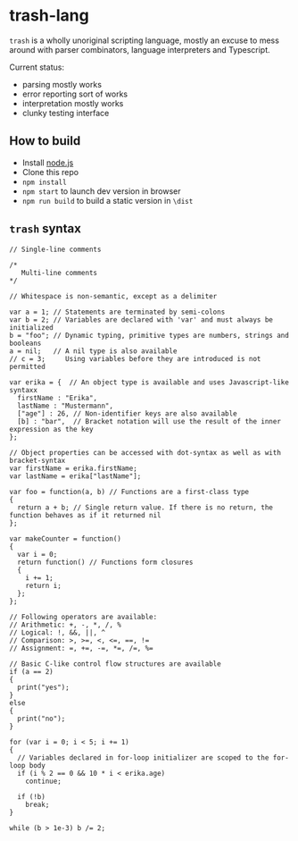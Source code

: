 # trash-lang

`trash` is a wholly unoriginal scripting language, mostly an excuse to mess around with parser combinators, language interpreters and Typescript.

Current status:
* parsing mostly works
* error reporting sort of works
* interpretation mostly works
* clunky testing interface

## How to build

* Install [node.js](https://nodejs.org/)
* Clone this repo
* `npm install`
* `npm start` to launch dev version in browser
* `npm run build` to build a static version in `\dist`

## `trash` syntax

```
// Single-line comments

/*
   Multi-line comments
*/

// Whitespace is non-semantic, except as a delimiter

var a = 1; // Statements are terminated by semi-colons
var b = 2; // Variables are declared with 'var' and must always be initialized
b = "foo"; // Dynamic typing, primitive types are numbers, strings and booleans
a = nil;   // A nil type is also available
// c = 3;     Using variables before they are introduced is not permitted

var erika = {  // An object type is available and uses Javascript-like syntaxx
  firstName : "Erika",
  lastName : "Mustermann",
  ["age"] : 26, // Non-identifier keys are also available
  [b] : "bar",  // Bracket notation will use the result of the inner expression as the key
};

// Object properties can be accessed with dot-syntax as well as with bracket-syntax
var firstName = erika.firstName;
var lastName = erika["lastName"];

var foo = function(a, b) // Functions are a first-class type
{
  return a + b; // Single return value. If there is no return, the function behaves as if it returned nil
};

var makeCounter = function()
{
  var i = 0;
  return function() // Functions form closures
  {
    i += 1;
    return i;
  };
};

// Following operators are available:
// Arithmetic: +, -, *, /, %
// Logical: !, &&, ||, ^
// Comparison: >, >=, <, <=, ==, !=
// Assignment: =, +=, -=, *=, /=, %=

// Basic C-like control flow structures are available
if (a == 2)
{
  print("yes");
}
else
{
  print("no");
}

for (var i = 0; i < 5; i += 1)
{
  // Variables declared in for-loop initializer are scoped to the for-loop body
  if (i % 2 == 0 && 10 * i < erika.age)
    continue;

  if (!b)
    break;
}

while (b > 1e-3) b /= 2;
```